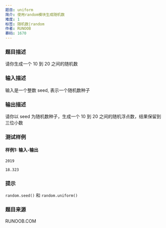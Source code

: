 ```yaml
---
题目: uniform
简介: 使用random模块生成随机数
难度: 1
标签: 随机数|random
作者: RUNOOB
慕码: 1670
---
```


### 题目描述

请你生成一个 10 到 20 之间的随机数

### 输入描述

输入是一个整数 seed, 表示一个随机数种子

### 输出描述

请你以 seed 为随机数种子，生成一个 10 到 20 之间的随机浮点数，结果保留到三位小数

### 测试样例

#### 样例1: 输入-输出

```
2019
```

```
18.323
```

### 提示

`random.seed()` 和 `random.uniform()`

### 题目来源

RUNOOB.COM